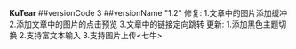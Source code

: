**KuTear**
##versionCode 3
##versionName "1.2"
修复:
1.文章中的图片添加缓冲
2.添加文章中的图片的点击预览
3.文章中的链接定向跳转
更新:
1.添加黑色主题切换
2.支持富文本输入<MarkDown>
3.支持图片上传<七牛>
